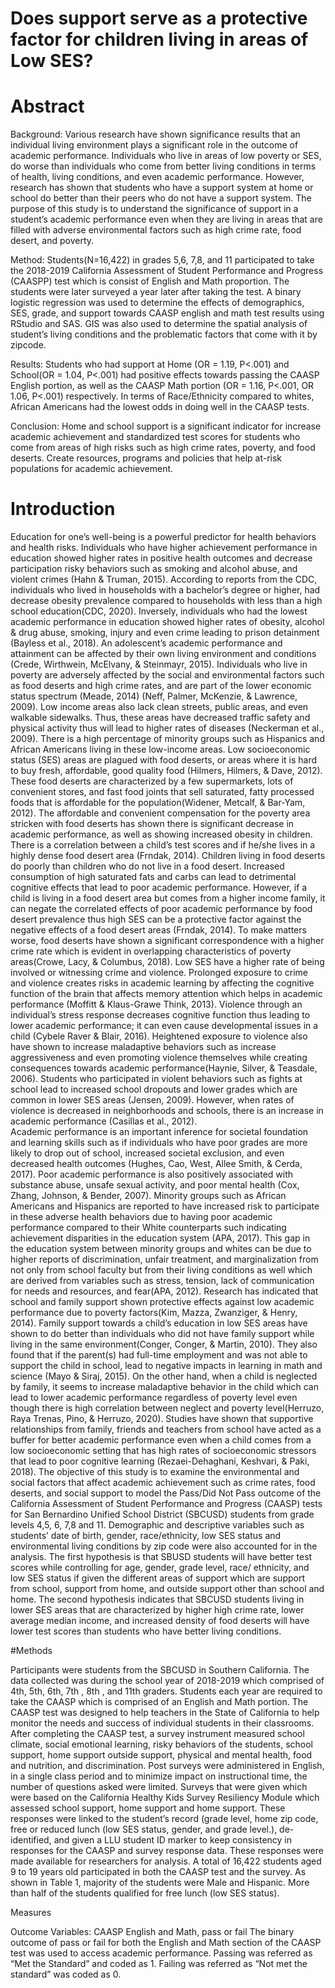 # Does support serve as a protective factor for children living in areas of Low SES?

# Abstract 
Background: Various research have shown significance results that an individual living environment plays a significant role in the outcome of academic performance. Individuals who live in areas of low poverty or SES, do worse than individuals who come from better living conditions in terms of health, living conditions, and even academic performance. However, research has shown that students who have a support system at home or school do better than their peers who do not have a support system. The purpose of this study is to understand the significance of support in a student’s academic performance even when they are living in areas that are filled with adverse environmental factors such as high crime rate, food desert, and poverty. 

Method: Students(N=16,422) in grades 5,6, 7,8, and 11 participated to take the 2018-2019 California Assessment of Student Performance and Progress (CAASPP) test which is consist of English and Math proportion. The students were later surveyed a year later after taking the test. A binary logistic regression was used to determine the effects of demographics, SES, grade, and support towards CAASP english and math test results using RStudio and SAS. GIS was also used to determine the spatial analysis of student’s living conditions and the problematic factors that come with it by zipcode. 

 Results: Students who had support at Home (OR = 1.19, P<.001) and School(OR = 1.04, P<.001) had positive effects towards passing the CAASP English portion, as well as the CAASP Math portion (OR = 1.16, P<.001, OR 1.06, P<.001) respectively. In terms of Race/Ethnicity compared to whites, African Americans had the lowest odds in doing well in the CAASP tests. 

 Conclusion: Home and school support is a significant indicator for increase academic achievement and standardized test scores for students who come from areas of high risks such as high crime rates, poverty, and food deserts. Create resources, programs and policies that help at-risk populations for academic achievement.

# Introduction
Education for one’s well-being is a powerful predictor for health behaviors and health risks. Individuals who have higher achievement performance in education showed higher rates in positive health outcomes and decrease participation risky behaviors such as smoking and alcohol abuse, and violent crimes (Hahn & Truman, 2015). According to reports from the CDC, individuals who lived in households with a bachelor’s degree or higher, had decrease obesity prevalence compared to households with less than a high school education(CDC, 2020).  Inversely, individuals who had the lowest academic performance in education showed higher rates of obesity, alcohol & drug abuse, smoking, injury and even crime leading to prison detainment (Bayless et al., 2018).  An adolescent’s academic performance and attainment can be affected by their own living environment and conditions (Crede, Wirthwein, McElvany, & Steinmayr, 2015). Individuals who live in poverty are adversely affected by the social and environmental factors such as food deserts and high crime rates, and are part of the lower economic status spectrum (Meade, 2014) (Neff, Palmer, McKenzie, & Lawrence, 2009). Low income areas also lack clean streets, public areas, and even walkable sidewalks. Thus, these areas have decreased traffic safety and physical activity thus will lead to higher rates of diseases (Neckerman et al., 2009). There is a high percentage of minority groups such as Hispanics and African Americans living in these low-income areas.
 Low socioeconomic status (SES) areas are plagued with food deserts, or areas where it is hard to buy fresh, affordable, good quality food (Hilmers, Hilmers, & Dave, 2012). These food deserts are characterized by a few supermarkets, lots of convenient stores, and fast food joints that sell saturated, fatty processed foods that is affordable for the population(Widener, Metcalf, & Bar-Yam, 2012).  The affordable and convenient compensation for the poverty area stricken with food deserts has shown there is significant decrease in academic performance, as well as showing increased obesity in children. There is a correlation between a child’s test scores and if he/she lives in a highly dense food desert area (Frndak, 2014). Children living in food deserts do poorly than children who do not live in a food desert. Increased consumption of high saturated fats and carbs can lead to detrimental cognitive effects that lead to poor academic performance. However, if a child is living in a food desert area but comes from a higher income family, it can negate the correlated effects of poor academic performance by food desert prevalence thus high SES can be a protective factor against the negative effects of a food desert areas (Frndak, 2014). To make matters worse, food deserts have shown a significant correspondence with a higher crime rate which is evident in overlapping characteristics of poverty areas(Crowe, Lacy, & Columbus, 2018).  Low SES have a higher rate of being involved or witnessing crime and violence. Prolonged exposure to crime and violence creates risks in academic learning by affecting the cognitive function of the brain that affects memory attention which helps in academic performance (Moffitt & Klaus-Grawe Think, 2013). Violence through an individual’s stress response decreases cognitive function thus leading to lower academic performance; it can even cause developmental issues in a child (Cybele Raver & Blair, 2016). Heightened exposure to violence also have shown to increase maladaptive behaviors such as increase aggressiveness and even promoting violence themselves while creating consequences towards academic performance(Haynie, Silver, & Teasdale, 2006). Students who participated in violent behaviors such as fights at school lead to increased school dropouts and lower grades which are common  in lower SES areas (Jensen, 2009). However, when rates of violence is decreased in neighborhoods and schools, there is an increase in academic performance (Casillas et al., 2012).  
Academic performance is an important inference for societal foundation and learning skills such as if individuals who have poor grades are more likely to drop out of school, increased societal exclusion, and even decreased health outcomes (Hughes, Cao, West, Allee Smith, & Cerda, 2017). Poor academic performance is also positively associated with substance abuse, unsafe sexual activity, and poor mental health (Cox, Zhang, Johnson, & Bender, 2007). Minority groups such as African Americans and Hispanics are reported to have increased risk to participate in these adverse health behaviors due to having poor academic performance compared to their White counterparts such indicating achievement disparities in the education system (APA, 2017). This gap in the education system between minority groups and whites can be due to higher reports of discrimination, unfair treatment, and marginalization from not only from school faculty but from their living conditions as well which are derived from variables such as stress, tension, lack of communication for needs and resources, and fear(APA, 2012). 
Research has indicated that school and family support shown protective effects against low academic performance due to poverty factors(Kim, Mazza, Zwanziger, & Henry, 2014). Family support towards a child’s education in low SES areas have shown to do better than individuals who did not have family support while living in the same environment(Conger, Conger, & Martin, 2010). They also found that if the parent(s) had full-time employment and was not able to support the child in school, lead to negative impacts in learning in math and science  (Mayo & Siraj, 2015). On the other hand, when a child is neglected by family, it seems to increase maladaptive behavior in the child which can lead to lower academic performance regardless of poverty level even though there is high correlation between neglect and poverty level(Herruzo, Raya Trenas, Pino, & Herruzo, 2020).  Studies have shown that supportive relationships from family, friends and teachers from school have acted as a buffer for better academic performance even when a child comes from a low socioeconomic setting that has high rates of socioeconomic stressors that lead to poor cognitive learning (Rezaei-Dehaghani, Keshvari, & Paki, 2018). 
The objective of this study is to examine the environmental and social factors that affect academic achievement such as crime rates, food deserts, and social support to model the Pass/Did Not Pass outcome of the California Assessment of Student Performance and Progress (CAASP) tests for San Bernardino Unified School District (SBCUSD) students from grade levels 4,5, 6, 7,8 and 11. Demographic and descriptive variables such as students’ date of birth, gender, race/ethnicity, low SES status and environmental living conditions by zip code were also accounted for in the analysis. The first hypothesis is that SBUSD students will have better test scores while controlling for age, gender, grade level, race/ ethnicity, and low SES status if given the different areas of support which are support from school, support from home, and outside support other than school and home. The second hypothesis indicates that SBCUSD students living in lower SES areas that are characterized by higher high crime rate, lower average median income, and increased density of food deserts will have lower test scores than students who have better living conditions.

#Methods 

Participants were students from the SBCUSD in Southern California. The data collected was during the school year of 2018-2019 which comprised of 4th, 5th, 6th, 7th , 8th , and 11th graders. Students each year are required to take the CAASP which is comprised of an English and Math portion. The CAASP test was designed to help teachers in the State of California to help monitor the needs and success of individual students in their classrooms. After completing the CAASP test, a survey instrument measured school climate, social emotional learning, risky behaviors of the students, school support, home support outside support, physical and mental health, food and nutrition, and discrimination. Post surveys were administered in English, in a single class period and to minimize impact on instructional time, the number of questions asked were limited. Surveys that were given which were based on the California Healthy Kids Survey Resiliency Module which assessed school support, home support and home support. These responses were linked to the student’s record (grade level, home zip code, free or reduced lunch (low SES status, gender, and grade level.), de-identified, and given a LLU student ID marker to keep consistency in responses for the CAASP and survey response data. These responses were made available for researchers for analysis. A total of 16,422 students aged 9 to 19 years old participated in both the CAASP test and the survey. As shown in Table 1, majority of the students were Male and Hispanic. More than half of the students qualified for free lunch (low SES status). 


Measures

Outcome Variables: CAASP English and Math, pass or fail 
The binary outcome of pass or fail for both the English and Math section of the CAASP test was used to access academic performance. Passing was referred as “Met the Standard” and coded as 1. Failing was referred as “Not met the standard” was coded as 0. 

